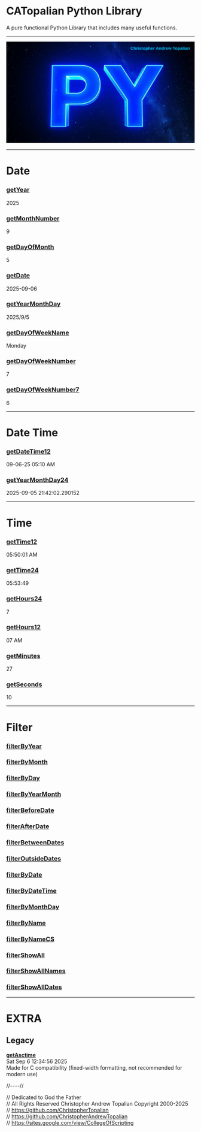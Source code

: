 # CATopalian Python Library
A pure functional Python Library that includes many useful functions.

---

![py001](src/media/textures/bg/py001.png)

---

# **Date**

### [**getYear**](src/py/date/getYear.py)  
2025

### [**getMonthNumber**](src/py/date/getMonthNumber.py)  
9

### [**getDayOfMonth**](src/py/date/getDayOfMonth.py)  
5

### [**getDate**](src/py/date/getDate.py)  
2025-09-06

### [**getYearMonthDay**](src/py/date/getYearMonthDay.py)  
2025/9/5

### [**getDayOfWeekName**](src/py/date/getDayOfWeekName.py)  
Monday

### [**getDayOfWeekNumber**](src/py/date/getDayOfWeekNumber.py)  
7

### [**getDayOfWeekNumber7**](src/py/date/getDayOfWeekNumber7.py)  
6

---

# **Date Time**

### [**getDateTime12**](src/py/date_time/getDateTime12.py)  
09-06-25 05:10 AM

### [**getYearMonthDay24**](src/py/date_time/getYearMonthDay24.py)  
2025-09-05 21:42:02.290152

---

# Time

### [**getTime12**](src/py/time/getTime12.py)  
05:50:01 AM  

### [**getTime24**](src/py/time/getTime24.py)  
05:53:49  

### [**getHours24**](src/py/time/getHours24.py)  
7 

### [**getHours12**](src/py/time/getHours12.py)  
07 AM

### [**getMinutes**](src/py/time/getMinutes.py)  
27

### [**getSeconds**](src/py/time/getSeconds.py)  
10

---

# Filter
### [**filterByYear**](src/py/filter/filterByYear.py)  

### [**filterByMonth**](src/py/filter/filterByMonth.py)  

### [**filterByDay**](src/py/filter/filterByDay.py)  

### [**filterByYearMonth**](src/py/filter/filterByYearMonth.py)  

### [**filterBeforeDate**](src/py/filter/filterBeforeDate.py)  

### [**filterAfterDate**](src/py/filter/filterAfterDate.py)  

### [**filterBetweenDates**](src/py/filter/filterBetweenDates.py)  

### [**filterOutsideDates**](src/py/filter/filterOutsideDates.py)  

### [**filterByDate**](src/py/filter/filterByDate.py)  

### [**filterByDateTime**](src/py/filter/filterByDateTime.py)  

### [**filterByMonthDay**](src/py/filter/filterByMonthDay.py)  

### [**filterByName**](src/py/filter/filterByName.py)  

### [**filterByNameCS**](src/py/filter/filterByNameCS.py)  

### [**filterShowAll**](src/py/filter/filterShowAll.py)  

### [**filterShowAllNames**](src/py/filter/filterShowAllNames.py)  

### [**filterShowAllDates**](src/py/filter/filterShowAllDates.py)  

---

# EXTRA

## Legacy

[**getAsctime**](src/py/legacy/getAsctime.py)  
Sat Sep  6 12:34:56 2025  
Made for C compatibility (fixed-width formatting, not recommended for modern use)  

//----//

// Dedicated to God the Father  
// All Rights Reserved Christopher Andrew Topalian Copyright 2000-2025  
// https://github.com/ChristopherTopalian  
// https://github.com/ChristopherAndrewTopalian  
// https://sites.google.com/view/CollegeOfScripting

